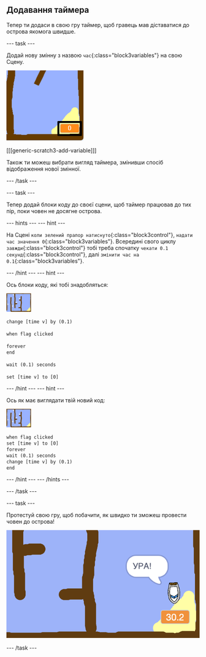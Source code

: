 ## Додавання таймера

Тепер ти додаси в свою гру таймер, щоб гравець мав діставатися до острова якомога швидше.

\--- task \---

Додай нову змінну з назвою `час`{:class="block3variables"} на свою Сцену.

![знімок екрана](images/boat-variable-annotated.png)

[[[generic-scratch3-add-variable]]]

Також ти можеш вибрати вигляд таймера, змінивши спосіб відображення нової змінної.

\--- /task \---

\--- task \---

Тепер додай блоки коду до своєї сцени, щоб таймер працював до тих пір, поки човен не досягне острова.

\--- hints \--- \--- hint \---

На Сцені `коли зелений прапор натиснуто`{:class="block3control"}, `надати час значення 0`{:class="block3variables"}. Всередині свого циклу `завжди`{:class="block3control"} тобі треба спочатку `чекати 0.1 секунд`{:class="block3control"}, далі `змінити час на 0.1`{:class="block3variables"}.

\--- /hint \--- \--- hint \---

Ось блоки коду, які тобі знадобляться:

![сцена](images/stage.png)

```blocks3
change [time v] by (0.1)

when flag clicked

forever
end

wait (0.1) seconds

set [time v] to [0]
```

\--- /hint \--- \--- hint \---

Ось як має виглядати твій новий код:

![сцена](images/stage.png)

```blocks3
when flag clicked
set [time v] to [0]
forever
wait (0.1) seconds
change [time v] by (0.1)
end
```

\--- /hint \--- \--- /hints \---

\--- /task \---

\--- task \---

Протестуй свою гру, щоб побачити, як швидко ти зможеш провести човен до острова!

![знімок екрана](images/boat-variable-test.png)

\--- /task \---
